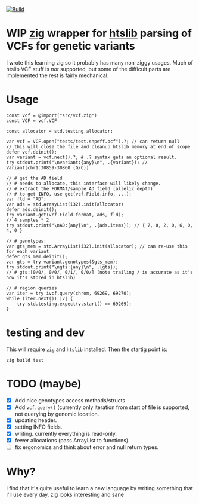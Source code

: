 [![Build](https://github.com/brentp/hts-zig/actions/workflows/build.yml/badge.svg)](https://github.com/brentp/hts-zig/actions/workflows/build.yml)

# WIP [zig](https://ziglang.org) wrapper for [htslib](htslib.org) parsing of VCFs for genetic variants

I wrote this learning zig so it probably has many non-ziggy usages.
Much of htslib VCF stuff is *not* supported, but some of the difficult parts are
implemented the rest is fairly mechanical.


# Usage

```zig
const vcf = @import("src/vcf.zig")
const VCF = vcf.VCF

const allocator = std.testing.allocator;

var vcf = VCF.open("tests/test.snpeff.bcf").?; // can return null
// this will close the file and cleanup htslib memory at end of scope
defer vcf.deinit(); 
var variant = vcf.next().?; # .? syntax gets an optional result.
try stdout.print("\nvariant:{any}\n", .{variant}); // Variant(chr1:30859-30860 (G/C))

// # get the AD field
// # needs to allocate, this interface will likely change.
// # extract the FORMAT/sample AD field (allelic depth)
// # to get INFO, use get(vcf.Field.info, ...);
var fld = "AD";
var ads = std.ArrayList(i32).init(allocator)
defer ads.deinit();
try variant.get(vcf.Field.format, ads, fld);
// 4 samples * 2
try stdout.print("\nAD:{any}\n", .{ads.items}); // { 7, 0, 2, 0, 6, 0, 4, 0 }

// # genotypes:
var gts_mem = std.ArrayList(i32).init(allocator); // can re-use this for each variant
defer gts_mem.deinit();
var gts = try variant.genotypes(&gts_mem);
try stdout.print("\ngts:{any}\n", .{gts});
// # gts:[0/0/, 0/0/, 0/1/, 0/0/] (note trailing / is accurate as it's how it's stored in htslib)

// # region queries
var iter = try ivcf.query(chrom, 69269, 69270);
while (iter.next()) |v| {
    try std.testing.expect(v.start() == 69269);
}
```

# testing and dev

This will require `zig` and `htslib` installed.
Then the startig point is:
```
zig build test
```

# TODO (maybe)

- [X] Add nice genotypes access methods/structs
- [X] Add `vcf.query()` (currently only iteration from start of file is supported, not querying by genomic location.
- [X] updating header.
- [X] setting INFO fields.
- [X] writing. currently everything is read-only.
- [X] fewer allocations (pass ArrayList to functions).
- [ ] fix ergonomics and think about error and null return types.

# Why?

I find that it's quite useful to learn a new language by writing something that
I'll use every day. zig looks interesting and sane
